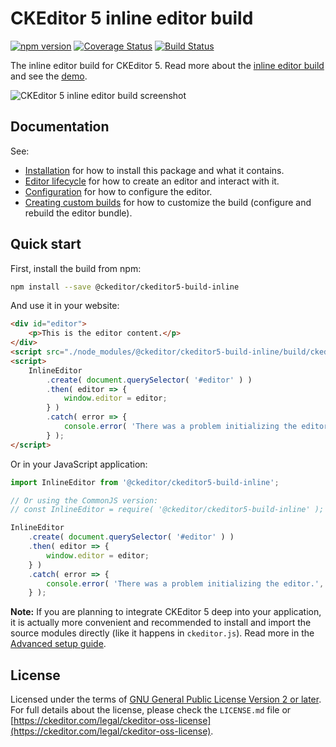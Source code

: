 CKEditor&nbsp;5 inline editor build
==============================================

[![npm version](https://badge.fury.io/js/%40ckeditor%2Fckeditor5-build-inline.svg)](https://www.npmjs.com/package/@ckeditor/ckeditor5-build-inline)
[![Coverage Status](https://coveralls.io/repos/github/ckeditor/ckeditor5/badge.svg?branch=master)](https://coveralls.io/github/ckeditor/ckeditor5?branch=master)
[![Build Status](https://travis-ci.com/ckeditor/ckeditor5.svg?branch=master)](https://app.travis-ci.com/github/ckeditor/ckeditor5)

The inline editor build for CKEditor&nbsp;5. Read more about the [inline editor build](https://ckeditor.com/docs/ckeditor5/latest/installation/legacy/getting-started/predefined-builds.html#inline-editor) and see the [demo](https://ckeditor.com/docs/ckeditor5/latest/examples/builds/inline-editor.html).

![CKEditor&nbsp;5 inline editor build screenshot](https://c.cksource.com/a/1/img/npm/ckeditor5-build-inline.png)

## Documentation

See:

* [Installation](https://ckeditor.com/docs/ckeditor5/latest/installation/legacy/getting-started/quick-start.html) for how to install this package and what it contains.
* [Editor lifecycle](https://ckeditor.com/docs/ckeditor5/latest/installation/legacy/getting-started/editor-lifecycle.html) for how to create an editor and interact with it.
* [Configuration](https://ckeditor.com/docs/ckeditor5/latest/installation/legacy/getting-started/configuration.html) for how to configure the editor.
* [Creating custom builds](https://ckeditor.com/docs/ckeditor5/latest/installation/legacy/getting-started/quick-start.html#building-the-editor-from-source) for how to customize the build (configure and rebuild the editor bundle).

## Quick start

First, install the build from npm:

```bash
npm install --save @ckeditor/ckeditor5-build-inline
```

And use it in your website:

```html
<div id="editor">
	<p>This is the editor content.</p>
</div>
<script src="./node_modules/@ckeditor/ckeditor5-build-inline/build/ckeditor.js"></script>
<script>
	InlineEditor
		.create( document.querySelector( '#editor' ) )
		.then( editor => {
			window.editor = editor;
		} )
		.catch( error => {
			console.error( 'There was a problem initializing the editor.', error );
		} );
</script>
```

Or in your JavaScript application:

```js
import InlineEditor from '@ckeditor/ckeditor5-build-inline';

// Or using the CommonJS version:
// const InlineEditor = require( '@ckeditor/ckeditor5-build-inline' );

InlineEditor
	.create( document.querySelector( '#editor' ) )
	.then( editor => {
		window.editor = editor;
	} )
	.catch( error => {
		console.error( 'There was a problem initializing the editor.', error );
	} );
```

**Note:** If you are planning to integrate CKEditor&nbsp;5 deep into your application, it is actually more convenient and recommended to install and import the source modules directly (like it happens in `ckeditor.js`). Read more in the [Advanced setup guide](https://ckeditor.com/docs/ckeditor5/latest/getting-started/legacy/advanced/advanced-setup.html).

## License

Licensed under the terms of [GNU General Public License Version 2 or later](http://www.gnu.org/licenses/gpl.html). For full details about the license, please check the `LICENSE.md` file or [https://ckeditor.com/legal/ckeditor-oss-license](https://ckeditor.com/legal/ckeditor-oss-license).

